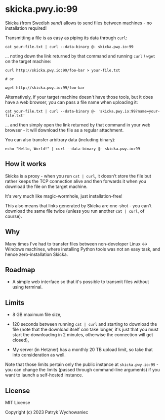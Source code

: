 # skicka.pwy.io:99

Skicka (from Swedish _send_) allows to send files between machines - no
installation required!

Transmitting a file is as easy as piping its data through `curl`:

```
cat your-file.txt | curl --data-binary @- skicka.pwy.io:99
```

... noting down the link returned by that command and running `curl` / `wget` on
the target machine:

```
curl http://skicka.pwy.io:99/foo-bar > your-file.txt

# or

wget http://skicka.pwy.io:99/foo-bar
```

Alternatively, if your target machine doesn't have those tools, but it does have
a web browser, you can pass a file name when uploading it:

```
cat your-file.txt | curl --data-binary @- 'skicka.pwy.io:99?name=your-file.txt'
```

... and then simply open the link returned by that command in your web browser -
it will download the file as a regular attachment.

You can also transfer arbitrary data (including binary):

```
echo "Hello, World!" | curl --data-binary @- skicka.pwy.io:99
```

## How it works

Skicka is a proxy - when you run `cat | curl`, it doesn't store the file but
rather keeps the TCP connection alive and then forwards it when you download the
file on the target machine.

It's very much like magic-wormhole, just installation-free!

This also means that links generated by Skicka are one-shot - you can't download
the same file twice (unless you run another `cat | curl`, of course).

## Why

Many times I've had to transfer files between non-developer Linux <-> Windows
machines, where installing Python tools was not an easy task, and hence 
zero-installation Skicka.

## Roadmap

- A simple web interface so that it's possible to transmit files without using
  terminal.

## Limits

- 8 GB maximum file size,

- 120 seconds between running `cat | curl` and starting to download the file
  (note that the download itself _can_ take longer, it's just that you must 
  start the downloading in 2 minutes, otherwise the connection will get closed),
  
- My server (in Hetzner) has a monthly 20 TB upload limit, so take that into
  consideration as well.
  
Note that those limits pertain only the public instance at `skicka.pwy.io:99` -
you can change the limits (passed through command-line arguments) if you want to
launch a self-hosted instance.

## License

MIT License

Copyright (c) 2023 Patryk Wychowaniec
